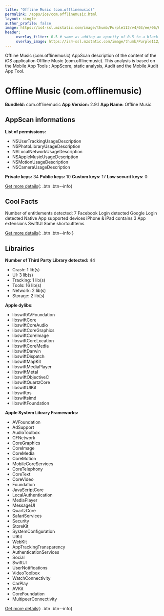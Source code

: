 ```yaml
---
title: "Offline Music (com.offlinemusic)"
permalink: /apps/ios/com.offlinemusic.html
layout: single
author_profile: false
image: https://is4-ssl.mzstatic.com/image/thumb/Purple112/v4/03/ee/06/03ee06e6-1dfb-c42f-0a8f-c43881b084bf/AppIcon-0-0-1x_U007emarketing-0-0-0-7-0-0-sRGB-0-0-0-GLES2_U002c0-512MB-85-220-0-0.png/512x512bb.jpg
header: 
     overlay_filter: 0.5 # same as adding an opacity of 0.5 to a black background
     overlay_image: https://is4-ssl.mzstatic.com/image/thumb/Purple112/v4/03/ee/06/03ee06e6-1dfb-c42f-0a8f-c43881b084bf/AppIcon-0-0-1x_U007emarketing-0-0-0-7-0-0-sRGB-0-0-0-GLES2_U002c0-512MB-85-220-0-0.png/512x512bb.jpg
---
```

Offline Music (com.offlinemusic) AppScan description of the content of the iOS application Offline Music (com.offlinemusic). This analysis is based on the Mobile App Tools : AppScore, static analysis, Audit and the Mobile Audit App Tool.

# Offline Music (com.offlinemusic)

**BundleId:** com.offlinemusic
**App Version:** 2.9.1
**App Name:** Offline Music


## AppScan informations 

**List of permissions:** 
- NSUserTrackingUsageDescription
- NSPhotoLibraryUsageDescription
- NSLocalNetworkUsageDescription
- NSAppleMusicUsageDescription
- NSMotionUsageDescription
- NSCameraUsageDescription
  
  
**Private keys:** 34
**Public keys:** 10
**Custom keys:** 17
**Low securit keys:** 0
  
[Get more details](/pricing.html){: .btn .btn--info}

## Cool Facts

Number of entitlements detected: 7
Facebook Login detected
Google Login detected
Native App
supported devices iPhone & iPad
contains 3 App extensions
SwiftUI
Some shortcutItems 
  
[Get more details](/pricing.html){: .btn .btn--info }

## Librairies 
**Number of Third Party Library detected:** 44
- Crash: 1 lib(s)
- UI: 3 lib(s)
- Tracking: 1 lib(s)
- Tools: 16 lib(s)
- Network: 2 lib(s)
- Storage: 2 lib(s)


**Apple dylibs:**
- libswiftAVFoundation
- libswiftCore
- libswiftCoreAudio
- libswiftCoreGraphics
- libswiftCoreImage
- libswiftCoreLocation
- libswiftCoreMedia
- libswiftDarwin
- libswiftDispatch
- libswiftMapKit
- libswiftMediaPlayer
- libswiftMetal
- libswiftObjectiveC
- libswiftQuartzCore
- libswiftUIKit
- libswiftos
- libswiftsimd
- libswiftFoundation


**Apple System Library Frameworks:**
- AVFoundation
- AdSupport
- AudioToolbox
- CFNetwork
- CoreGraphics
- CoreImage
- CoreMedia
- CoreMotion
- MobileCoreServices
- CoreTelephony
- CoreText
- CoreVideo
- Foundation
- JavaScriptCore
- LocalAuthentication
- MediaPlayer
- MessageUI
- QuartzCore
- SafariServices
- Security
- StoreKit
- SystemConfiguration
- UIKit
- WebKit
- AppTrackingTransparency
- AuthenticationServices
- Social
- SwiftUI
- UserNotifications
- VideoToolbox
- WatchConnectivity
- CarPlay
- AVKit
- CoreFoundation
- MultipeerConnectivity


  
[Get more details](/pricing.html){: .btn .btn--info}

